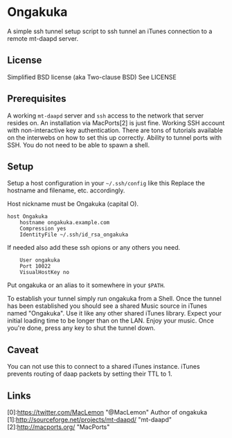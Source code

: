 # Ongakuka

A simple ssh tunnel setup script to ssh tunnel an iTunes connection to a remote mt-daapd server.


## License
Simplified BSD license (aka Two-clause BSD)
See LICENSE


## Prerequisites
A working `mt-daapd` server and `ssh` access to the network that server resides on. An installation via MacPorts[2] is just fine.
Working SSH account with non-interactive key authentication. There are tons of tutorials available on the interwebs on how to set this up correctly.
Ability to tunnel ports with SSH. You do not need to be able to spawn a shell.



## Setup
Setup a host configuration in your `~/.ssh/config` like this
Replace the hostname and filename, etc. accordingly.

Host nickname must be Ongakuka (capital O).

    host Ongakuka
        hostname ongakuka.example.com
        Compression yes
        IdentityFile ~/.ssh/id_rsa_ongakuka


If needed also add these ssh opions or any others you need.

        User ongakuka
        Port 10022
        VisualHostKey no


Put ongakuka or an alias to it somewhere in your `$PATH`.

To establish your tunnel simply run ongakuka from a Shell.
Once the tunnel has been established you should see a shared Music source in iTunes named "Ongakuka".
Use it like any other shared iTunes library. Expect your initial loading time to be longer than on the LAN.
Enjoy your music.
Once you're done, press any key to shut the tunnel down.

## Caveat
You can not use this to connect to a shared iTunes instance. iTunes prevents routing of daap packets by setting their TTL to 1.


## Links
[0]:https://twitter.com/MacLemon "@MacLemon" Author of ongakuka
[1]:http://sourceforge.net/projects/mt-daapd/ "mt-daapd"
[2]:http://macports.org/ "MacPorts"
